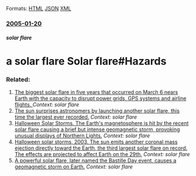 
Formats: [HTML](/news/2005/01/20/a-solar-flare-solar-flare-hazards.html)  [JSON](/news/2005/01/20/a-solar-flare-solar-flare-hazards.json)  [XML](/news/2005/01/20/a-solar-flare-solar-flare-hazards.xml)  

### [2005-01-20](/news/2005/01/20/index.md)

##### solar flare
#  a solar flare Solar flare#Hazards




### Related:

1. [The biggest solar flare in five years that occurred on March 6 nears Earth with the capacity to disrupt power grids, GPS systems and airline flights. ](/news/2012/03/7/the-biggest-solar-flare-in-five-years-that-occurred-on-march-6-nears-earth-with-the-capacity-to-disrupt-power-grids-gps-systems-and-airline.md) _Context: solar flare_
2. [ The sun surprises astronomers by launching another solar flare, this time the largest ever recorded.](/news/2003/11/4/the-sun-surprises-astronomers-by-launching-another-solar-flare-this-time-the-largest-ever-recorded.md) _Context: solar flare_
3. [ Halloween Solar Storms. The Earth's magnetosphere is hit by the recent solar flare causing a brief but intense geomagnetic storm, provoking unusual displays of Northern Lights.](/news/2003/10/29/halloween-solar-storms-the-earth-s-magnetosphere-is-hit-by-the-recent-solar-flare-causing-a-brief-but-intense-geomagnetic-storm-provoking.md) _Context: solar flare_
4. [ Halloween solar storms, 2003. The sun emits another coronal mass ejection directly toward the Earth, the third largest solar flare on record. The effects are projected to affect Earth on the 29th.](/news/2003/10/28/halloween-solar-storms-2003-the-sun-emits-another-coronal-mass-ejection-directly-toward-the-earth-the-third-largest-solar-flare-on-recor.md) _Context: solar flare_
5. [ A powerful solar flare, later named the Bastille Day event, causes a geomagnetic storm on Earth.](/news/2000/07/14/a-powerful-solar-flare-later-named-the-bastille-day-event-causes-a-geomagnetic-storm-on-earth.md) _Context: solar flare_
